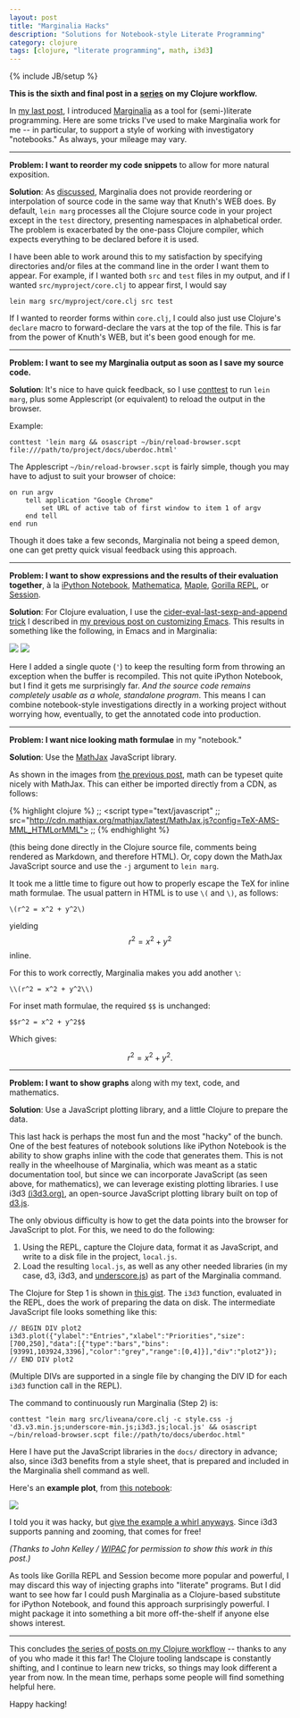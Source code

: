 ```yaml
---
layout: post
title: "Marginalia Hacks"
description: "Solutions for Notebook-style Literate Programming"
category: clojure
tags: [clojure, "literate programming", math, i3d3]
---
```

{% include JB/setup %}

**This is the sixth and final post in a
[series](/clojure/2014/07/03/an-advanced-clojure-workflow/) on my Clojure workflow.**

In [my last post](/clojure/2014/08/02/communicating-with-humans/), I introduced [Marginalia](https://github.com/gdeer81/marginalia) as a tool for (semi-)literate programming.  Here are some tricks I've used to make Marginalia work for me -- in particular, to support a style of working with investigatory "notebooks." As always, your mileage may vary.

-----------

**Problem: I want to reorder my code snippets** to allow for more natural exposition.

**Solution**: As [discussed](/clojure/2014/08/02/communicating-with-humans), Marginalia does not provide reordering or interpolation of source code in the same way that Knuth's WEB does.  By default, `lein marg` processes all the Clojure source code in your project except in the `test` directory, presenting namespaces in alphabetical order.  The problem is exacerbated by the one-pass Clojure compiler, which expects everything to be declared before it is used.

I have been able to work around this to my satisfaction by specifying directories and/or files at the command line in the order I want them to appear.  For example, if I wanted both `src` and `test` files in my output, and if I wanted `src/myproject/core.clj` to appear first, I would say

    lein marg src/myproject/core.clj src test

If I wanted to reorder forms within `core.clj`, I could also just use Clojure's `declare` macro to forward-declare the vars at the top of the file.  This is far from the power of Knuth's WEB, but it's been good enough for me.

-----------

**Problem: I want to see my Marginalia output as soon as I save my source code.**

**Solution**: It's nice to have quick feedback, so I use [conttest](https://github.com/eigenhombre/continuous-testing-helper) to run `lein marg`, plus some Applescript (or equivalent) to reload the output in the browser.

Example:

    conttest 'lein marg && osascript ~/bin/reload-browser.scpt file:///path/to/project/docs/uberdoc.html'

The Applescript `~/bin/reload-browser.scpt` is fairly simple, though you may have to adjust to suit your browser of choice:

    on run argv
        tell application "Google Chrome"
            set URL of active tab of first window to item 1 of argv
        end tell
    end run

Though it does take a few seconds, Marginalia not being a speed demon, one can get pretty quick visual feedback using this approach.

-------

**Problem: I want to show expressions and the results of their evaluation together**, à la [iPython Notebook](http://ipython.org/notebook.html), [Mathematica](http://www.wolfram.com/mathematica/), [Maple](http://en.wikipedia.org/wiki/Maple_software), [Gorilla REPL](https://github.com/JonyEpsilon/gorilla-repl), or [Session](https://github.com/kovasb/session).

**Solution**: For Clojure evaluation, I use the [cider-eval-last-sexp-and-append trick](/clojure/2014/07/05/emacs-customization-for-clojure/) I described in [my previous post on customizing Emacs](/clojure/2014/08/03/marginalia-hacks/).  This results in something like the following, in Emacs and in Marginalia:

<a href="/images/emacs-eval.png"><img src="/images/emacs-eval.png"/></a>
<a href="/images/marg-eval.png"><img src="/images/marg-eval.png"/></a>

Here I added a single quote (`'`) to keep the resulting form from throwing an exception when the buffer is recompiled.  This not quite iPython Notebook, but I find it gets me surprisingly far.  _And the source code remains completely usable as a whole, standalone program_.  This means I can combine notebook-style investigations directly in a working project without worrying how, eventually, to get the annotated code into production.

-------

**Problem: I want nice looking math formulae** in my "notebook."

**Solution**: Use the [MathJax](http://www.mathjax.org/) JavaScript library.

As shown in the images from [the previous post](/clojure/2014/08/02/communicating-with-humans/), math can be typeset quite nicely with MathJax.  This can either be imported directly from a CDN, as follows:

{% highlight clojure %}
;; <script type="text/javascript"
;;  src="http://cdn.mathjax.org/mathjax/latest/MathJax.js?config=TeX-AMS-MML_HTMLorMML">
;; </script>
{% endhighlight %}

(this being done directly in the Clojure source file, comments being rendered as Markdown, and therefore HTML).  Or, copy down the MathJax JavaScript source and use the `-j` argument to `lein marg`.

It took me a little time to figure out how to properly escape the TeX for inline math formulae.  The usual pattern in HTML is to use `\(` and `\)`, as follows:

    \(r^2 = x^2 + y^2\)

yielding $$r^2 = x^2 + y^2$$ inline.

For this to work correctly, Marginalia makes you add another `\`:

    \\(r^2 = x^2 + y^2\\)

For inset math formulae, the required `$$` is unchanged:

    $$r^2 = x^2 + y^2$$

Which gives:

$$r^2 = x^2 + y^2.$$

------

**Problem: I want to show graphs** along with my text, code, and mathematics.

**Solution**: Use a JavaScript plotting library, and a little Clojure to prepare the data.

This last hack is perhaps the most fun and the most "hacky" of the bunch.  One of the best features of notebook solutions like iPython Notebook is the ability to show graphs inline with the code that generates them.  This is not really in the wheelhouse of Marginalia, which was meant as a static documentation tool, but since we can incorporate JavaScript (as seen above, for mathematics), we can leverage existing plotting libraries.  I use i3d3 [(i3d3.org)](http://i3d3.org), an open-source JavaScript plotting library built on top of [d3.js](http://d3js.org).

The only obvious difficulty is how to get the data points into the browser for JavaScript to plot.  For this, we need to do the following:

1. Using the REPL, capture the Clojure data, format it as JavaScript, and write to a disk file in the project, `local.js`.
2. Load the resulting `local.js`, as well as any other needed libraries (in my case, d3, i3d3, and [underscore.js](http://underscorejs.org/)) as part of the Marginalia command.

The Clojure for Step 1 is shown in [this gist](https://gist.github.com/eigenhombre/bed80ab20c2bab2ef9d7).  The `i3d3` function, evaluated in the REPL, does the work of preparing the data on disk. The intermediate JavaScript file looks something like this:

    // BEGIN DIV plot2
    i3d3.plot({"ylabel":"Entries","xlabel":"Priorities","size":[700,250],"data":[{"type":"bars","bins":[93991,103924,3396],"color":"grey","range":[0,4]}],"div":"plot2"});
    // END DIV plot2

(Multiple DIVs are supported in a single file by changing the DIV ID for each `i3d3` function call in the REPL).

The command to continuously run Marginalia (Step 2) is:

    conttest "lein marg src/liveana/core.clj -c style.css -j 'd3.v3.min.js;underscore-min.js;i3d3.js;local.js' && osascript ~/bin/reload-browser.scpt file://path/to/docs/uberdoc.html"

Here I have put the JavaScript libraries in the `docs/` directory in advance; also, since i3d3 benefits from a style sheet, that is prepared and included in the Marginalia shell command as well.

Here's an **example plot**, from [this notebook](/example-notebook/):

<a href="/images/plot-example.png"><img src="/images/plot-example.png"/></a>

I told you it was hacky, but [give the example a whirl anyways](/example-notebook/). Since i3d3 supports panning and zooming, that comes for free!

_(Thanks to John Kelley / [WIPAC](http://wipac.wisc.edu/) for permission to show this work in this post.)_

As tools like Gorilla REPL and Session become more popular and powerful, I may discard this way of injecting graphs into "literate" programs.  But I did want to see how far I could push Marginalia as a Clojure-based substitute for iPython Notebook, and found this approach surprisingly powerful.  I might package it into something a bit more off-the-shelf if anyone else shows interest.

----------

This concludes [the series of posts on my Clojure workflow](/clojure/2014/07/03/an-advanced-clojure-workflow/) -- thanks to any of you who made it this far!  The Clojure tooling landscape is constantly shifting, and I continue to learn new tricks, so things may look different a year from now.  In the mean time, perhaps some people will find something helpful here.

Happy hacking!





